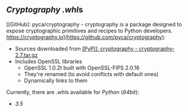 *Cryptography* *.whl*s
----------------------

[[GitHub]: pyca/cryptography - cryptography is a package designed to expose cryptographic primitives and recipes to Python developers. https://cryptography.io](https://github.com/pyca/cryptography):
- Sources downloaded from [[PyPI]: cryptography - cryptography-2.7.tar.gz](https://files.pythonhosted.org/packages/c2/95/f43d02315f4ec074219c6e3124a87eba1d2d12196c2767fadfdc07a83884/cryptography-2.7.tar.gz)
- Includes OpenSSL libraries
    - OpenSSL 1.0.2t built with OpenSSL-FIPS 2.0.16
    - They're renamed (to avoid conflicts with default ones)
    - Dynamically links to them

Currently, there are *.whl*s available for *Python* (*64bit*):
- *3.5*

